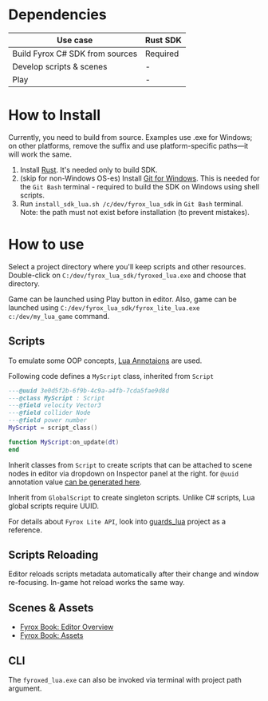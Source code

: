 # Dependencies

| Use case                        | Rust SDK |
|---------------------------------|----------|
| Build Fyrox C# SDK from sources | Required |
| Develop scripts & scenes        | -        |
| Play                            | -        |

# How to Install

Currently, you need to build from source. Examples use .exe for Windows; on other platforms, remove the suffix and use
platform-specific paths—it will work the same.

1. Install [Rust](https://rustup.rs/). It's needed only to build SDK.
2. (skip for non-Windows OS-es) Install [Git for Windows](https://git-scm.com/downloads). This is needed for the
   `Git Bash` terminal - required to build the SDK on Windows using shell scripts.
3. Run `install_sdk_lua.sh /c/dev/fyrox_lua_sdk` in `Git Bash` terminal. Note: the path must not exist before
   installation (to prevent mistakes).

# How to use

Select a project directory where you'll keep scripts and other resources. Double-click on
`C:/dev/fyrox_lua_sdk/fyroxed_lua.exe` and choose that directory.

Game can be launched using Play button in editor. Also, game can be launched using
`C:/dev/fyrox_lua_sdk/fyrox_lite_lua.exe c:/dev/my_lua_game` command.

## Scripts

To emulate some OOP concepts, [Lua Annotaions](https://luals.github.io/wiki/annotations/) are used.

Following code defines a `MyScript` class, inherited from `Script`

```lua
---@uuid 3e0d5f2b-6f9b-4c9a-a4fb-7cda5fae9d8d
---@class MyScript : Script
---@field velocity Vector3
---@field collider Node
---@field power number
MyScript = script_class()

function MyScript:on_update(dt)
end
```

Inherit classes from `Script` to create scripts that can be attached to scene nodes in editor via dropdown on Inspector
panel at the right. for `@uuid` annotation value [can be generated here](https://www.uuidgenerator.net/).

Inherit from `GlobalScript` to create singleton scripts. Unlike C# scripts, Lua global scripts require UUID.

For details about `Fyrox Lite API`, look into [guards_lua](showcase/guards_lua) project as a reference.

## Scripts Reloading

Editor reloads scripts metadata automatically after their change and window re-focusing. In-game hot reload works the
same way.

## Scenes & Assets

* [Fyrox Book: Editor Overview](https://fyrox-book.github.io/beginning/editor_overview.html)
* [Fyrox Book: Assets](https://fyrox-book.github.io/beginning/assets.html)

## CLI

The `fyroxed_lua.exe` can also be invoked via terminal with project path argument.
